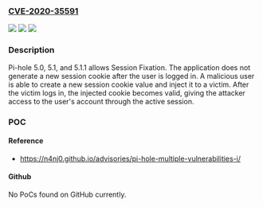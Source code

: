 ### [CVE-2020-35591](https://cve.mitre.org/cgi-bin/cvename.cgi?name=CVE-2020-35591)
![](https://img.shields.io/static/v1?label=Product&message=n%2Fa&color=blue)
![](https://img.shields.io/static/v1?label=Version&message=n%2Fa&color=blue)
![](https://img.shields.io/static/v1?label=Vulnerability&message=n%2Fa&color=brighgreen)

### Description

Pi-hole 5.0, 5.1, and 5.1.1 allows Session Fixation. The application does not generate a new session cookie after the user is logged in. A malicious user is able to create a new session cookie value and inject it to a victim. After the victim logs in, the injected cookie becomes valid, giving the attacker access to the user's account through the active session.

### POC

#### Reference
- https://n4nj0.github.io/advisories/pi-hole-multiple-vulnerabilities-i/

#### Github
No PoCs found on GitHub currently.


